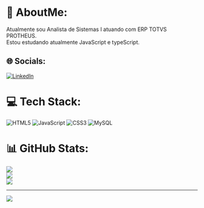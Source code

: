 # 💫 AboutMe:
 Atualmente sou Analista de Sistemas I atuando com ERP TOTVS PROTHEUS.<br> Estou estudando atualmente JavaScript e typeScript.<br>


## 🌐 Socials:
[![LinkedIn](https://img.shields.io/badge/LinkedIn-%230077B5.svg?logo=linkedin&logoColor=white)](https://linkedin.com/in/https://www.linkedin.com/in/leonardo-siqueira-a342101a3/) 

# 💻 Tech Stack:
![HTML5](https://img.shields.io/badge/html5-%23E34F26.svg?style=flat-square&logo=html5&logoColor=white) ![JavaScript](https://img.shields.io/badge/javascript-%23323330.svg?style=flat-square&logo=javascript&logoColor=%23F7DF1E) ![CSS3](https://img.shields.io/badge/css3-%231572B6.svg?style=flat-square&logo=css3&logoColor=white) ![MySQL](https://img.shields.io/badge/mysql-%2300f.svg?style=flat-square&logo=mysql&logoColor=white)
# 📊 GitHub Stats:
![](https://github-readme-stats.vercel.app/api?username=LeonardoSiqueiira&theme=onedark&hide_border=false&include_all_commits=false&count_private=false)<br/>
![](https://github-readme-streak-stats.herokuapp.com/?user=LeonardoSiqueiira&theme=onedark&hide_border=false)<br/>
![](https://github-readme-stats.vercel.app/api/top-langs/?username=LeonardoSiqueiira&theme=onedark&hide_border=false&include_all_commits=false&count_private=false&layout=compact)

---
[![](https://visitcount.itsvg.in/api?id=LeonardoSiqueiira&icon=8&color=12)](https://visitcount.itsvg.in)

